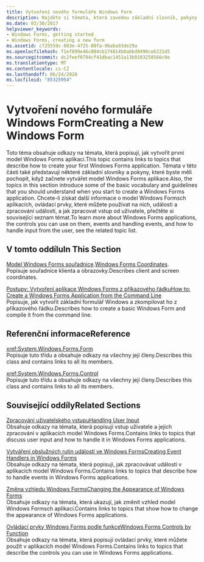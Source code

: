 ```yaml
---
title: Vytvoření nového formuláře Windows Form
description: Najděte si témata, která zavedou základní slovník, pokyny a pokyny, které byste měli pochopit, když začnete vytvářet aplikaci model Windows Forms.
ms.date: 03/30/2017
helpviewer_keywords:
- Windows Forms, getting started
- Windows Forms, creating a new form
ms.assetid: c725559c-803e-4725-80fa-96aba93de29a
ms.openlocfilehash: f1ef899e46c804cb174814b0abbd9490ce6221d5
ms.sourcegitcommit: dc2feef0794cf41dbac1451a13b8183258566c0e
ms.translationtype: MT
ms.contentlocale: cs-CZ
ms.lasthandoff: 06/24/2020
ms.locfileid: "85325954"
---
```

# <a name="creating-a-new-windows-form"></a><span data-ttu-id="16a06-103">Vytvoření nového formuláře Windows Form</span><span class="sxs-lookup"><span data-stu-id="16a06-103">Creating a New Windows Form</span></span>
<span data-ttu-id="16a06-104">Toto téma obsahuje odkazy na témata, která popisují, jak vytvořit první model Windows Forms aplikaci.</span><span class="sxs-lookup"><span data-stu-id="16a06-104">This topic contains links to topics that describe how to create your first Windows Forms application.</span></span> <span data-ttu-id="16a06-105">Témata v této části také představují některé základní slovníky a pokyny, které byste měli pochopit, když začnete vytvářet model Windows Forms aplikace.</span><span class="sxs-lookup"><span data-stu-id="16a06-105">Also, the topics in this section introduce some of the basic vocabulary and guidelines that you should understand when you start to create a Windows Forms application.</span></span> <span data-ttu-id="16a06-106">Chcete-li získat další informace o model Windows Formsch aplikacích, ovládací prvky, které můžete používat na nich, události a zpracování událostí, a jak zpracovat vstup od uživatele, přečtěte si související seznam témat.</span><span class="sxs-lookup"><span data-stu-id="16a06-106">To learn more about Windows Forms applications, the controls you can use on them, events and handling events, and how to handle input from the user, see the related topic list.</span></span>  
  
## <a name="in-this-section"></a><span data-ttu-id="16a06-107">V tomto oddílu</span><span class="sxs-lookup"><span data-stu-id="16a06-107">In This Section</span></span>  
 <span data-ttu-id="16a06-108">[Model Windows Forms souřadnice](windows-forms-coordinates.md).</span><span class="sxs-lookup"><span data-stu-id="16a06-108">[Windows Forms Coordinates](windows-forms-coordinates.md).</span></span>  
 <span data-ttu-id="16a06-109">Popisuje souřadnice klienta a obrazovky.</span><span class="sxs-lookup"><span data-stu-id="16a06-109">Describes client and screen coordinates.</span></span>  
  
 [<span data-ttu-id="16a06-110">Postupy: Vytvoření aplikace Windows Forms z příkazového řádku</span><span class="sxs-lookup"><span data-stu-id="16a06-110">How to: Create a Windows Forms Application from the Command Line</span></span>](how-to-create-a-windows-forms-application-from-the-command-line.md)  
 <span data-ttu-id="16a06-111">Popisuje, jak vytvořit základní formulář Windows a zkompilovat ho z příkazového řádku.</span><span class="sxs-lookup"><span data-stu-id="16a06-111">Describes how to create a basic Windows Form and compile it from the command line.</span></span>  
  
## <a name="reference"></a><span data-ttu-id="16a06-112">Referenční informace</span><span class="sxs-lookup"><span data-stu-id="16a06-112">Reference</span></span>  
 <xref:System.Windows.Forms.Form>  
 <span data-ttu-id="16a06-113">Popisuje tuto třídu a obsahuje odkazy na všechny její členy.</span><span class="sxs-lookup"><span data-stu-id="16a06-113">Describes this class and contains links to all its members.</span></span>  
  
 <xref:System.Windows.Forms.Control>  
 <span data-ttu-id="16a06-114">Popisuje tuto třídu a obsahuje odkazy na všechny její členy.</span><span class="sxs-lookup"><span data-stu-id="16a06-114">Describes this class and contains links to all its members.</span></span>  
  
## <a name="related-sections"></a><span data-ttu-id="16a06-115">Související oddíly</span><span class="sxs-lookup"><span data-stu-id="16a06-115">Related Sections</span></span>  
 [<span data-ttu-id="16a06-116">Zpracování uživatelského vstupu</span><span class="sxs-lookup"><span data-stu-id="16a06-116">Handling User Input</span></span>](./controls/handling-user-input.md)  
 <span data-ttu-id="16a06-117">Obsahuje odkazy na témata, která popisují vstup uživatele a jejich zpracování v aplikacích model Windows Forms.</span><span class="sxs-lookup"><span data-stu-id="16a06-117">Contains links to topics that discuss user input and how to handle it in Windows Forms applications.</span></span>  
  
 [<span data-ttu-id="16a06-118">Vytváření obslužných rutin událostí ve Windows Forms</span><span class="sxs-lookup"><span data-stu-id="16a06-118">Creating Event Handlers in Windows Forms</span></span>](creating-event-handlers-in-windows-forms.md)  
 <span data-ttu-id="16a06-119">Obsahuje odkazy na témata, která popisují, jak zpracovávat události v aplikacích model Windows Forms.</span><span class="sxs-lookup"><span data-stu-id="16a06-119">Contains links to topics that describe how to handle events in Windows Forms applications.</span></span>  
  
 [<span data-ttu-id="16a06-120">Změna vzhledu Windows Forms</span><span class="sxs-lookup"><span data-stu-id="16a06-120">Changing the Appearance of Windows Forms</span></span>](changing-the-appearance-of-windows-forms.md)  
 <span data-ttu-id="16a06-121">Obsahuje odkazy na témata, která ukazují, jak změnit vzhled model Windows Formsch aplikací.</span><span class="sxs-lookup"><span data-stu-id="16a06-121">Contains links to topics that show how to change the appearance of Windows Forms applications.</span></span>  
  
 [<span data-ttu-id="16a06-122">Ovládací prvky Windows Forms podle funkce</span><span class="sxs-lookup"><span data-stu-id="16a06-122">Windows Forms Controls by Function</span></span>](./controls/windows-forms-controls-by-function.md)  
 <span data-ttu-id="16a06-123">Obsahuje odkazy na témata, která popisují ovládací prvky, které můžete použít v aplikacích model Windows Forms.</span><span class="sxs-lookup"><span data-stu-id="16a06-123">Contains links to topics that describe the controls you can use in Windows Forms applications.</span></span>
